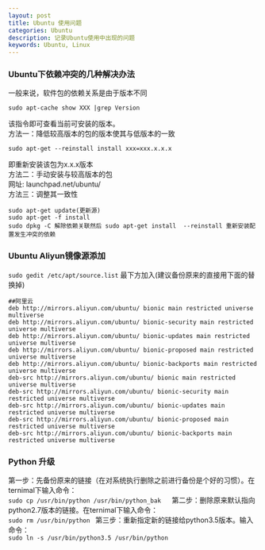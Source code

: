 ```yaml
---
layout: post
title: Ubuntu 使用问题
categories: Ubuntu
description: 记录Ubuntu使用中出现的问题
keywords: Ubuntu, Linux
---
```


### Ubuntu下依赖冲突的几种解决办法
一般来说，软件包的依赖关系是由于版本不同<br>
```
sudo apt-cache show XXX |grep Version
```
该指令即可查看当前可安装的版本。<br>
方法一：降低较高版本的包的版本使其与低版本的一致<br>
```
sudo apt-get --reinstall install xxx=xxx.x.x.x
```
即重新安装该包为x.x.x版本<br>
方法二：手动安装与较高版本的包<br>
网址: launchpad.net/ubuntu/<br>
方法三：调整其一致性<br>
```
sudo apt-get update(更新源)
sudo apt-get -f install
sudo dpkg -C 解除依赖关联然后 sudo apt-get install  --reinstall 重新安装配置发生冲突的依赖
```

### Ubuntu Aliyun镜像源添加
```sudo gedit /etc/apt/source.list```
最下方加入(建议备份原来的直接用下面的替换掉)<br>
```
##阿里云
deb http://mirrors.aliyun.com/ubuntu/ bionic main restricted universe multiverse
deb http://mirrors.aliyun.com/ubuntu/ bionic-security main restricted universe multiverse
deb http://mirrors.aliyun.com/ubuntu/ bionic-updates main restricted universe multiverse
deb http://mirrors.aliyun.com/ubuntu/ bionic-proposed main restricted universe multiverse
deb http://mirrors.aliyun.com/ubuntu/ bionic-backports main restricted universe multiverse
deb-src http://mirrors.aliyun.com/ubuntu/ bionic main restricted universe multiverse
deb-src http://mirrors.aliyun.com/ubuntu/ bionic-security main restricted universe multiverse
deb-src http://mirrors.aliyun.com/ubuntu/ bionic-updates main restricted universe multiverse
deb-src http://mirrors.aliyun.com/ubuntu/ bionic-proposed main restricted universe multiverse
deb-src http://mirrors.aliyun.com/ubuntu/ bionic-backports main restricted universe multiverse
```
### Python 升级
第一步：先备份原来的链接（在对系统执行删除之前进行备份是个好的习惯）。在ternimal下输入命令：<br>
 ```sudo cp /usr/bin/python /usr/bin/python_bak``` 　
第二步：删除原来默认指向python2.7版本的链接。在ternimal下输入命令：　<br>
 ```sudo rm /usr/bin/python ```
第三步：重新指定新的链接给python3.5版本。输入命令：　<br>
 ```sudo ln -s /usr/bin/python3.5 /usr/bin/python ```

